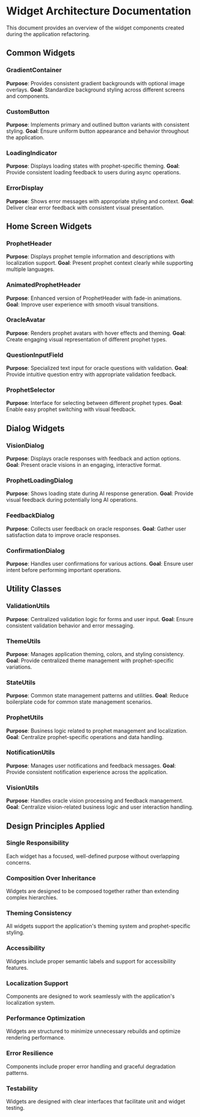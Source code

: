# Widget Architecture Documentation

This document provides an overview of the widget components created during the application refactoring.

## Common Widgets

### GradientContainer
**Purpose**: Provides consistent gradient backgrounds with optional image overlays.
**Goal**: Standardize background styling across different screens and components.

### CustomButton
**Purpose**: Implements primary and outlined button variants with consistent styling.
**Goal**: Ensure uniform button appearance and behavior throughout the application.

### LoadingIndicator
**Purpose**: Displays loading states with prophet-specific theming.
**Goal**: Provide consistent loading feedback to users during async operations.

### ErrorDisplay
**Purpose**: Shows error messages with appropriate styling and context.
**Goal**: Deliver clear error feedback with consistent visual presentation.

## Home Screen Widgets

### ProphetHeader
**Purpose**: Displays prophet temple information and descriptions with localization support.
**Goal**: Present prophet context clearly while supporting multiple languages.

### AnimatedProphetHeader
**Purpose**: Enhanced version of ProphetHeader with fade-in animations.
**Goal**: Improve user experience with smooth visual transitions.

### OracleAvatar
**Purpose**: Renders prophet avatars with hover effects and theming.
**Goal**: Create engaging visual representation of different prophet types.

### QuestionInputField
**Purpose**: Specialized text input for oracle questions with validation.
**Goal**: Provide intuitive question entry with appropriate validation feedback.

### ProphetSelector
**Purpose**: Interface for selecting between different prophet types.
**Goal**: Enable easy prophet switching with visual feedback.

## Dialog Widgets

### VisionDialog
**Purpose**: Displays oracle responses with feedback and action options.
**Goal**: Present oracle visions in an engaging, interactive format.

### ProphetLoadingDialog
**Purpose**: Shows loading state during AI response generation.
**Goal**: Provide visual feedback during potentially long AI operations.

### FeedbackDialog
**Purpose**: Collects user feedback on oracle responses.
**Goal**: Gather user satisfaction data to improve oracle responses.

### ConfirmationDialog
**Purpose**: Handles user confirmations for various actions.
**Goal**: Ensure user intent before performing important operations.

## Utility Classes

### ValidationUtils
**Purpose**: Centralized validation logic for forms and user input.
**Goal**: Ensure consistent validation behavior and error messaging.

### ThemeUtils
**Purpose**: Manages application theming, colors, and styling consistency.
**Goal**: Provide centralized theme management with prophet-specific variations.

### StateUtils
**Purpose**: Common state management patterns and utilities.
**Goal**: Reduce boilerplate code for common state management scenarios.

### ProphetUtils
**Purpose**: Business logic related to prophet management and localization.
**Goal**: Centralize prophet-specific operations and data handling.

### NotificationUtils
**Purpose**: Manages user notifications and feedback messages.
**Goal**: Provide consistent notification experience across the application.

### VisionUtils
**Purpose**: Handles oracle vision processing and feedback management.
**Goal**: Centralize vision-related business logic and user interaction handling.

## Design Principles Applied

### Single Responsibility
Each widget has a focused, well-defined purpose without overlapping concerns.

### Composition Over Inheritance
Widgets are designed to be composed together rather than extending complex hierarchies.

### Theming Consistency
All widgets support the application's theming system and prophet-specific styling.

### Accessibility
Widgets include proper semantic labels and support for accessibility features.

### Localization Support
Components are designed to work seamlessly with the application's localization system.

### Performance Optimization
Widgets are structured to minimize unnecessary rebuilds and optimize rendering performance.

### Error Resilience
Components include proper error handling and graceful degradation patterns.

### Testability
Widgets are designed with clear interfaces that facilitate unit and widget testing.
